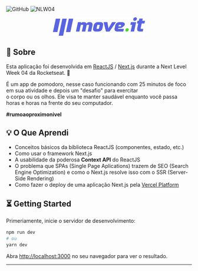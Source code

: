 ![GitHub](https://img.shields.io/github/license/viniciuspadovam/nlw04)
![NLW04](https://img.shields.io/badge/Next%20Level%20Week-04-blueviolet)

<p align="center">
  <img src="public/logo-full.png" alt="MoveIt Logo" />
</p> 

## 📖 Sobre

Esta aplicação foi desenvolvida em [ReactJS](https://reactjs.org/) / [Next.js](https://nextjs.org/) durante a Next Level Week 04 da Rocketseat. 🚀

É um app de pomodoro, nesse caso funcionando com 25 minutos de foco em sua atividade e depois um "desafio" para exercitar  
o corpo ou os olhos. Ele visa te manter saudável enquanto você passa horas e horas na frente do seu computador.

**#rumoaoproximonivel**

## 💡 O Que Aprendi

- Conceitos básicos da biblioteca ReactJS (componentes, estado, etc.)
- Como usar o framework Next.js
- A usabilidade da poderosa **Context API** do ReactJS
- O problema que SPAs (Single Page Aplications) trazem de SEO (Search Engine Optimization) e como o Next.js resolve isso com o SSR (Server-Side Rendering)
- Como fazer o deploy de uma aplicação Next.js pela [Vercel Platform](https://vercel.com/)

## ⏳ Getting Started

Primeriamente, inicie o servidor de desenvolvimento:

```bash
npm run dev
# ou
yarn dev
```

Abra [http://localhost:3000](http://localhost:3000) no seu navegador para ver o resultado.

---
